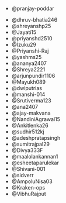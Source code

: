 * @pranjay-poddar
<!-- add contributor Github username below -->
<!-- * @ <GitHub Username> -->
* @dhruv-bhatia246
* @shreyanshp25
* @Jayati15
* @priyanshd2510
* @Izuku29
* @Priyanshi-Raj
* @yashms25
* @ananya2407
* @Shreya2221
* @arjunpundir1106
* @Mayukh089
* @dwiputrias
* @manshi-014
* @Srutiverma123
* @ana2407
* @ajay-makvana
* @NandiniAgrawal15
* @Ankitlenka26
* @sudhir512kj
* @adeshpratapsingh
* @sumitrajpal29
* @Divya333F
* @maalolankannan1
* @esheetaparulekar 
* @Shivani-001
* @sidverr 
* @AmpoluNisa03
* @Kraken-ops
* @VibhuRajput 
